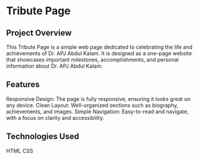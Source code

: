 # Tribute Page

## Project Overview

This Tribute Page is a simple web page dedicated to celebrating the life and achievements of Dr. APJ Abdul Kalam. It is designed as a one-page website that showcases important milestones, accomplishments, and personal information about Dr. APJ Abdul Kalam.

## Features

Responsive Design: The page is fully responsive, ensuring it looks great on any device.
Clean Layout: Well-organized sections such as biography, achievements, and images.
Simple Navigation: Easy-to-read and navigate, with a focus on clarity and accessibility.

## Technologies Used

HTML
CSS
